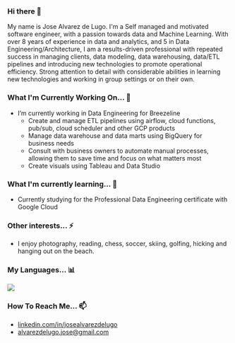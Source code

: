 ### Hi there 👋

My name is Jose Alvarez de Lugo. I'm a Self managed and motivated software engineer, with a passion towards data and Machine Learning. With over 8 years of experience in data and analytics, and 5 in Data Engineering/Architecture, I am a results-driven professional with repeated success in managing clients, data modeling, data warehousing, data/ETL pipelines and introducing new technologies to promote operational efficiency. Strong attention to detail with considerable abilities in learning new technologies and working in group settings or on their own.

### What I'm Currently Working On... 🔭

- I’m currently working in Data Engineering for Breezeline
    - Create and manage ETL pipelines using airflow, cloud functions, pub/sub, cloud scheduler and other GCP products
    - Manage data warehouse and data marts using BigQuery for business needs
    - Consult with business owners to automate manual processes, allowing them to save time and focus on what matters most
    - Create visuals using Tableau and Data Studio

### What I'm currently learning... 🌱

- Currently studying for the Professional Data Engineering certificate with Google Cloud

### Other interests... ⚡

- I enjoy photography, reading, chess, soccer, skiing, golfing, hicking and hanging out on the beach.

### My Languages... 📊
![](https://github-readme-stats.vercel.app/api/top-langs/?username=jgadelugo)

### How To Reach Me... 📫
- [linkedin.com/in/josealvarezdelugo](https://www.linkedin.com/in/josealvarezdelugo/)
- alvarezdelugo.jose@gmail.com
